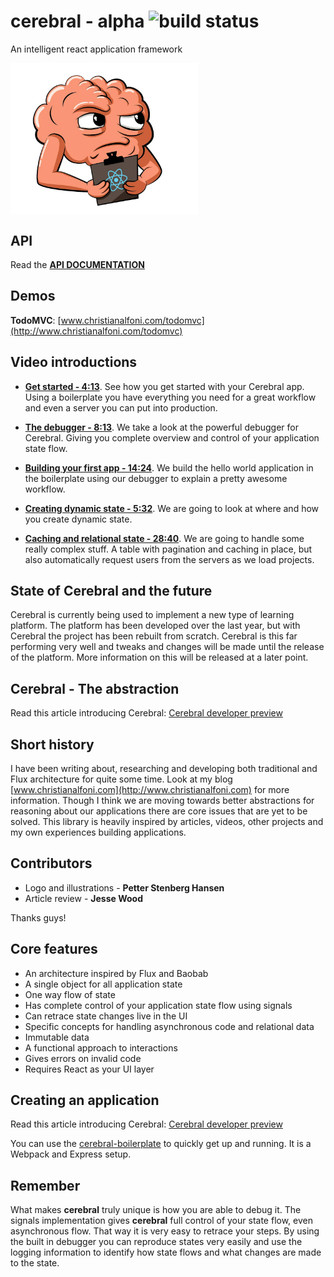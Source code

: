 # cerebral - alpha ![build status](https://travis-ci.org/christianalfoni/cerebral.svg?branch=master)
An intelligent react application framework

<img src="images/logo.jpg" width="300" align="center">

## API
Read the **[API DOCUMENTATION](API.md)**

## Demos
**TodoMVC**: [www.christianalfoni.com/todomvc](http://www.christianalfoni.com/todomvc)

## Video introductions

- **[Get started - 4:13](http://www.youtube.com/watch?v=Mm4B5F432SQ)**. See how you get started with your Cerebral app. Using a boilerplate you have everything you need for a great workflow and even a server you can put into production.

- **[The debugger - 8:13](http://www.youtube.com/watch?v=Fo86aiBoomE)**. We take a look at the powerful debugger for Cerebral. Giving you complete overview and control of your application state flow.

- **[Building your first app - 14:24](https://www.youtube.com/watch?v=ZG1omJek6SY)**. We build the hello world application in the boilerplate using our debugger to explain a pretty awesome workflow.

- **[Creating dynamic state - 5:32](https://www.youtube.com/watch?v=Dnz0HY35tf8)**. We are going to look at where and how you create dynamic state.

- **[Caching and relational state  - 28:40](https://www.youtube.com/watch?v=6W0S2p01Paw)**. We are going to handle some really complex stuff. A table with pagination and caching in place, but also automatically request users from the servers as we load projects.

## State of Cerebral and the future
Cerebral is currently being used to implement a new type of learning platform. The platform has been developed over the last year, but with Cerebral the project has been rebuilt from scratch. Cerebral is this far performing very well and tweaks and changes will be made until the release of the platform. More information on this will be released at a later point.

## Cerebral - The abstraction
Read this article introducing Cerebral: [Cerebral developer preview](http://christianalfoni.com/articles/2015_05_18_Cerebral-developer-preview)

## Short history
I have been writing about, researching and developing both traditional and Flux architecture for quite some time. Look at my blog [www.christianalfoni.com](http://www.christianalfoni.com) for more information. Though I think we are moving towards better abstractions for reasoning about our applications there are core issues that are yet to be solved. This library is heavily inspired by articles, videos, other projects and my own experiences building applications.

## Contributors
- Logo and illustrations - **Petter Stenberg Hansen**
- Article review - **Jesse Wood**

Thanks guys!

## Core features
- An architecture inspired by Flux and Baobab
- A single object for all application state
- One way flow of state
- Has complete control of your application state flow using signals
- Can retrace state changes live in the UI
- Specific concepts for handling asynchronous code and relational data
- Immutable data
- A functional approach to interactions
- Gives errors on invalid code
- Requires React as your UI layer

## Creating an application
Read this article introducing Cerebral: [Cerebral developer preview](http://christianalfoni.com/articles/2015_05_18_Cerebral-developer-preview)

You can use the [cerebral-boilerplate](https://github.com/christianalfoni/cerebral-boilerplate) to quickly get up and running. It is a Webpack and Express setup.

## Remember
What makes **cerebral** truly unique is how you are able to debug it. The signals implementation gives **cerebral** full control of your state flow, even asynchronous flow. That way it is very easy to retrace your steps. By using the built in debugger you can reproduce states very easily and use the logging information to identify how state flows and what changes are made to the state.

